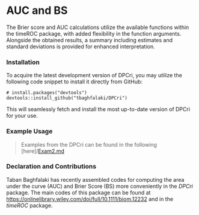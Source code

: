 # AUC and BS
The Brier score and AUC calculations utilize the available functions within the timeROC package, with added flexibility in the function arguments. Alongside the obtained results, a summary including estimates and standard deviations is provided for enhanced interpretation.

### Installation
To acquire the latest development version of DPCri, you may utilize the following code snippet to install it directly from GitHub:

```
# install.packages("devtools")
devtools::install_github("tbaghfalaki/DPCri")
```
This will seamlessly fetch and install the most up-to-date version of DPCri for your use.

### Example Usage

 > Examples from the DPCri can be found in the following
 > [here]/[Exam2.md](https://github.com/tbaghfalaki/TSJM/blob/main/Exam2.md)


### Declaration and Contributions
Taban Baghfalaki has recently assembled codes for computing the area under the curve (AUC) and Brier Score (BS) more conveniently in the *DPCri* package. The main codes of this package can be found at <https://onlinelibrary.wiley.com/doi/full/10.1111/biom.12232> and in the *timeROC* package.




 
